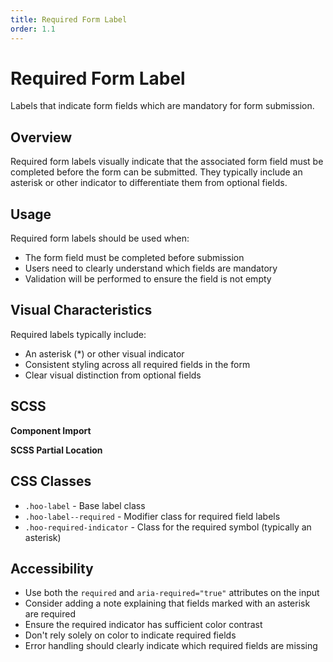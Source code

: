 ```yaml
---
title: Required Form Label
order: 1.1
---
```


# Required Form Label

Labels that indicate form fields which are mandatory for form submission.

## Overview

Required form labels visually indicate that the associated form field must be completed before the form can be submitted. They typically include an asterisk or other indicator to differentiate them from optional fields.

## Usage

Required form labels should be used when:
* The form field must be completed before submission
* Users need to clearly understand which fields are mandatory
* Validation will be performed to ensure the field is not empty

## Visual Characteristics

Required labels typically include:
* An asterisk (*) or other visual indicator
* Consistent styling across all required fields in the form
* Clear visual distinction from optional fields

## SCSS

**Component Import**

**SCSS Partial Location**

## CSS Classes

* `.hoo-label` - Base label class
* `.hoo-label--required` - Modifier class for required field labels
* `.hoo-required-indicator` - Class for the required symbol (typically an asterisk)

## Accessibility

* Use both the `required` and `aria-required="true"` attributes on the input
* Consider adding a note explaining that fields marked with an asterisk are required
* Ensure the required indicator has sufficient color contrast
* Don't rely solely on color to indicate required fields
* Error handling should clearly indicate which required fields are missing
